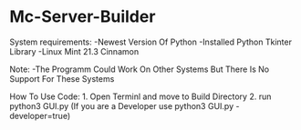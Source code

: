 # Mc-Server-Builder

System requirements:
    -Newest Version Of Python
    -Installed Python Tkinter Library
    -Linux Mint 21.3 Cinnamon

Note:
    -The Programm Could Work On Other Systems But There Is No Support For These Systems

How To Use Code:
    1. Open Terminl and move to Build Directory
    2. run python3 GUI.py (If you are a Developer use python3 GUI.py -developer=true)
